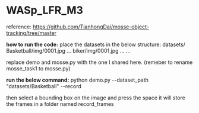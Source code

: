 # WASp_LFR_M3

reference:
https://github.com/TianhongDai/mosse-object-tracking/tree/master



**how to run the code:**
place the datasets in the below structure:
datasets/
    Basketball/img/0001.jpg ...
    biker/img/0001.jpg ...
    ...




replace demo and mosse.py with the one I shared here.
(remeber to rename mosse_task1 to mosse.py)



**run the below command:**
python demo.py --dataset_path "datasets/Basketball" --record 

then select a bounding box on the image and press the space
it will store the frames in a folder named record_frames
